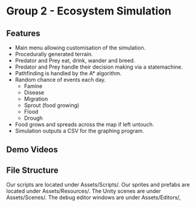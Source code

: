 # Group 2 - Ecosystem Simulation
## Features
- Main menu allowing customisation of the simulation.
- Procedurally generated terrain.
- Predator and Prey eat, drink, wander and breed.
- Predator and Prey handle their decision making via a statemachine.
- Pathfinding is handled by the A* algorithm.
- Random chance of events each day.
   - Famine
   - Disease
   - Migration
   - Sprout (food growing)
   - Flood
   - Drough
- Food grows and spreads across the map if left untouch.
- Simulation outputs a CSV for the graphing program.
## Demo Videos
## File Structure
Our scripts are located under Assets/Scripts/.
Our sprites and prefabs are located under Assets/Resources/.
The Unity scenes are under Assets/Scenes/.
The debug editor windows are under Assets/Editors/,
